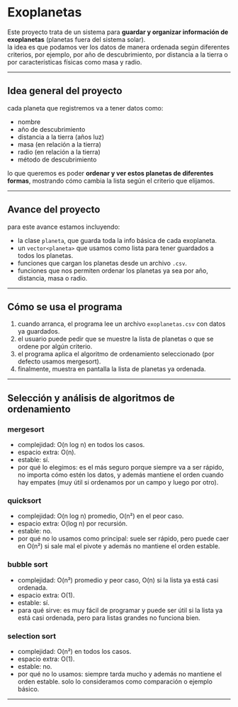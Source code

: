 # Exoplanetas

Este proyecto trata de un sistema para **guardar y organizar información de exoplanetas** (planetas fuera del sistema solar).  
la idea es que podamos ver los datos de manera ordenada según diferentes criterios, por ejemplo, por año de descubrimiento, por distancia a la tierra o por características físicas como masa y radio.  

---

## Idea general del proyecto
cada planeta que registremos va a tener datos como:  
- nombre  
- año de descubrimiento  
- distancia a la tierra (años luz)  
- masa (en relación a la tierra)  
- radio (en relación a la tierra)  
- método de descubrimiento  

lo que queremos es poder **ordenar y ver estos planetas de diferentes formas**, mostrando cómo cambia la lista según el criterio que elijamos.

---

## Avance del proyecto
para este avance estamos incluyendo:  
- la clase `planeta`, que guarda toda la info básica de cada exoplaneta.  
- un `vector<planeta>` que usamos como lista para tener guardados a todos los planetas.  
- funciones que cargan los planetas desde un archivo `.csv`.  
- funciones que nos permiten ordenar los planetas ya sea por año, distancia, masa o radio.  

---

## Cómo se usa el programa
1. cuando arranca, el programa lee un archivo `exoplanetas.csv` con datos ya guardados.  
2. el usuario puede pedir que se muestre la lista de planetas o que se ordene por algún criterio.  
3. el programa aplica el algoritmo de ordenamiento seleccionado (por defecto usamos mergesort).  
4. finalmente, muestra en pantalla la lista de planetas ya ordenada.  

---

## Selección y análisis de algoritmos de ordenamiento

### mergesort
- complejidad: O(n log n) en todos los casos.  
- espacio extra: O(n).  
- estable: sí.  
- por qué lo elegimos: es el más seguro porque siempre va a ser rápido, no importa cómo estén los datos, y además mantiene el orden cuando hay empates (muy útil si ordenamos por un campo y luego por otro).  

### quicksort
- complejidad: O(n log n) promedio, O(n²) en el peor caso.  
- espacio extra: O(log n) por recursión.  
- estable: no.  
- por qué no lo usamos como principal: suele ser rápido, pero puede caer en O(n²) si sale mal el pivote y además no mantiene el orden estable.  

### bubble sort
- complejidad: O(n²) promedio y peor caso, O(n) si la lista ya está casi ordenada.  
- espacio extra: O(1).  
- estable: sí.  
- para qué sirve: es muy fácil de programar y puede ser útil si la lista ya está casi ordenada, pero para listas grandes no funciona bien.  

### selection sort
- complejidad: O(n²) en todos los casos.  
- espacio extra: O(1).  
- estable: no.  
- por qué no lo usamos: siempre tarda mucho y además no mantiene el orden estable. solo lo consideramos como comparación o ejemplo básico.  

---
